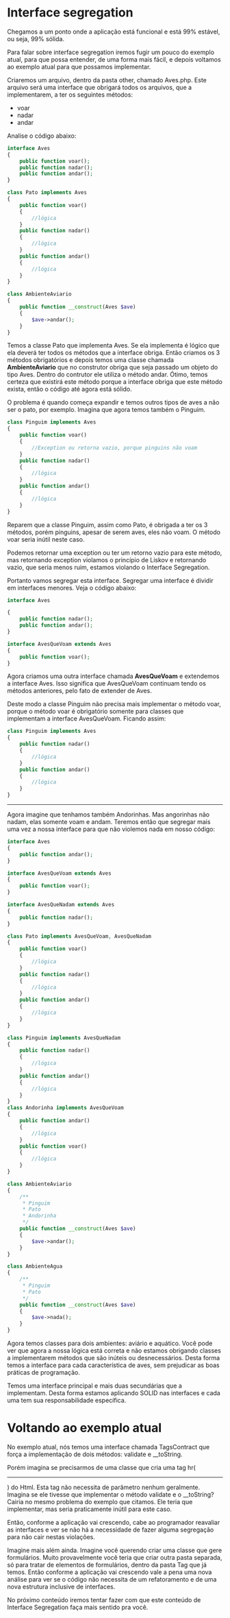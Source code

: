 # Interface segregation

Chegamos a um ponto onde a aplicação está funcional e está 99% estável, ou seja, 99% sólida.

Para falar sobre interface segregation iremos fugir um pouco do exemplo atual, para que possa entender, de uma forma mais fácil, e depois voltamos ao exemplo atual para que possamos implementar.

Criaremos um arquivo, dentro da pasta other, chamado Aves.php. Este arquivo será uma interface que obrigará todos os arquivos, que a implementarem, a ter os seguintes métodos:

* voar
* nadar
* andar

Analise o código abaixo:

```php
interface Aves
{
    public function voar();
    public function nadar();
    public function andar();
}

class Pato implements Aves
{
    public function voar()
    {
        //lógica
    }
    public function nadar()
    {
        //lógica
    }
    public function andar()
    {
        //lógica
    }
}

class AmbienteAviario
{
    public function __construct(Aves $ave)
    {
        $ave->andar();
    }
}
```

Temos a classe Pato que implementa Aves. Se ela implementa é lógico que ela deverá ter todos os métodos que a interface obriga. Então criamos os 3 métodos obrigatórios e depois temos uma classe chamada **AmbienteAviario** que no construtor obriga que seja passado um objeto do tipo Aves. Dentro do contrutor ele utiliza o método andar. Ótimo, temos certeza que existirá este método porque a interface obriga que este método exista, então o código até agora está sólido.

O problema é quando começa expandir e temos outros tipos de aves a não ser o pato, por exemplo. Imagina que agora temos também o Pinguim.

```php
class Pinguim implements Aves
{
    public function voar()
    {
        //Exception ou retorna vazio, porque pinguins não voam
    }
    public function nadar()
    {
        //lógica
    }
    public function andar()
    {
        //lógica
    }
}
```

Reparem que a classe Pinguim, assim como Pato, é obrigada a ter os 3 métodos, porém pinguins, apesar de serem aves, eles não voam. O método voar seria inútil neste caso.

Podemos retornar uma exception ou ter um retorno vazio para este método, mas retornando exception violamos o princípio de Liskov e retornando vazio, que seria menos ruim, estamos violando o Interface Segregation.

Portanto vamos segregar esta interface. Segregar uma interface é dividir em interfaces menores. Veja o código abaixo:

```php
interface Aves

{
    public function nadar();
    public function andar();
}

interface AvesQueVoam extends Aves
{
    public function voar();
}
```

Agora criamos uma outra interface chamada **AvesQueVoam** e extendemos a interface Aves. Isso significa que AvesQueVoam continuam tendo os métodos anteriores, pelo fato de extender de Aves.

Deste modo a classe Pinguim não precisa mais implementar o método voar, porque o método voar é obrigatório somente para classes que implementam a interface AvesQueVoam. Ficando assim:

```php
class Pinguim implements Aves
{
    public function nadar()
    {
        //lógica
    }
    public function andar()
    {
        //lógica
    }
}
```

***

Agora imagine que tenhamos também Andorinhas. Mas angorinhas não nadam, elas somente voam e andam. Teremos então que segregar mais uma vez a nossa interface para que não violemos nada em nosso código:

```php
interface Aves
{
    public function andar();
}

interface AvesQueVoam extends Aves
{
    public function voar();
}

interface AvesQueNadam extends Aves
{
    public function nadar();
}

class Pato implements AvesQueVoam, AvesQueNadam
{
    public function voar()
    {
        //lógica
    }
    public function nadar()
    {
        //lógica
    }
    public function andar()
    {
        //lógica
    }
}

class Pinguim implements AvesQueNadam
{
    public function nadar()
    {
        //lógica
    }
    public function andar()
    {
        //lógica
    }
}
class Andorinha implements AvesQueVoam
{
    public function andar()
    {
        //lógica
    }
    public function voar()
    {
        //lógica
    }
}

class AmbienteAviario
{
    /**
     * Pinguim
     * Pato
     * Andorinha
     */
    public function __construct(Aves $ave)
    {
        $ave->andar();
    }
}

class AmbienteAgua
{
    /**
     * Pinguim
     * Pato
     */
    public function __construct(Aves $ave)
    {
        $ave->nada();
    }
}
```

Agora temos classes para dois ambientes: aviário e aquático. Você pode ver que agora a nossa lógica está correta e não estamos obrigando classes a implementarem métodos que são inúteis ou desnecessários. Desta forma temos a interface para cada característica de aves, sem prejudicar as boas práticas de programação.

Temos uma interface principal e mais duas secundárias que a implementam. Desta forma estamos aplicando SOLID nas interfaces e cada uma tem sua responsabilidade específica.

# Voltando ao exemplo atual

No exemplo atual, nós temos uma interface chamada TagsContract que força a implementação de dois métodos: validate e __toString.

Porém imagina se precisarmos de uma classe que cria uma tag hr(<hr>) do Html. Esta tag não necessita de parâmetro nenhum geralmente. Imagina se ele tivesse que implementar o método validate e o __toString? Cairia no mesmo problema do exemplo que citamos. Ele teria que implementar, mas seria praticamente inútil para este caso.

Então, conforme a aplicação vai crescendo, cabe ao programador reavaliar as interfaces e ver se não há a necessidade de fazer alguma segregação para não cair nestas violações.

Imagine mais além ainda. Imagine você querendo criar uma classe que gere formulários. Muito provavelmente você teria que criar outra pasta separada, só para tratar de elementos de formulários, dentro da pasta Tag que já temos. Então conforme a aplicação vai crescendo vale a pena uma nova análise para ver se o código não necessita de um refatoramento e de uma nova estrutura inclusive de interfaces.

No próximo conteúdo iremos tentar fazer com que este conteúdo de Interface Segregation faça mais sentido pra você.